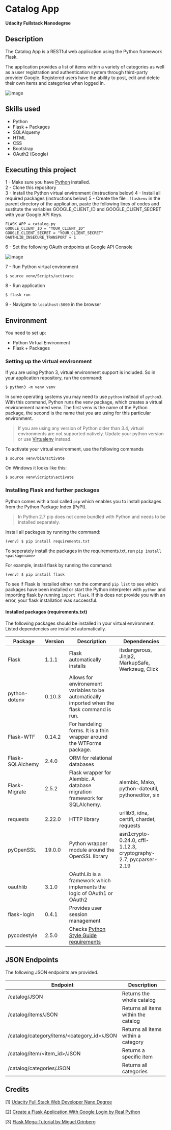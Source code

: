 # Catalog App 
**Udacity Fullstack Nanodegree**

## Description

The Catalog App is a RESTful web application using the Python framework Flask.

The application provides a list of items within a variety of categories as well as a user registration and authentication system through third-party provider Google. Registered users have the ability to post, edit and delete their own items and categories when logged in.

![image](https://user-images.githubusercontent.com/14871980/64073928-f5ad7800-cca4-11e9-89e6-d76020d08dc9.png)

## Skills used 

- Python 
- Flask + Packages
- SQLAlquemy 
- HTML 
- CSS
- Bootstrap 
- OAuth2 (Google)

## Executing this project 
1 - Make sure you have [Python](https://www.python.org/downloads/) installed.  
2 - Clone this repository  
3 - Install the Python virtual environment (instructions below)
4 - Install all required packages (instructions below)
5 - Create the file `.flaskenv` in the parent directory of the
application, paste the following lines of codes and sustitute the variables GOOGLE_CLIENT_ID and GOOGLE_CLIENT_SECRET with your Google API Keys. 

```
FLASK_APP = catalog.py
GOOGLE_CLIENT_ID = "YOUR_CLIENT_ID"
GOOGLE_CLIENT_SECRET = "YOUR_CLIENT_SECRET"
OAUTHLIB_INSECURE_TRANSPORT = 1
```

6 - Set the following OAuth endpoints at Google API Console 

![image](https://user-images.githubusercontent.com/14871980/64129600-54feab80-cdbd-11e9-8c62-220950c5cff9.png)

7 - Run Python virtual environment 
```
$ source venv/Scripts/activate
```

8 - Run application  
```
$ flask run
```
9 - Navigate to `localhost:5000` in the browser


## Environment

You need to set up: 

- Python Virtual Environment 
- Flask + Packages


### Setting up the virtual environment 

If you are using Python 3, virtual environment support is included. So in your application repository, run the command: 
```
$ python3 -m venv venv
```
In some operating systems you may need to use `python` instead of `python3`. 
With this command, Python runs the venv package, which creates a virtual environement named venv. The first venv is the name of the Python package, the second is the name that you are using for this particular environment.  

> If you are using any version of Python older than 3.4, virtual environments are not supported natively. Update your python version or use [Virtualenv](https://virtualenv.pypa.io/en/latest/) instead.

To activate your virtual environment, use the following commands
```
$ source venv/bin/activate
```` 
On Windows it looks like this: 
```
$ source venv\Scripts\activate
```

### Installing Flask and further packages

Python comes with a tool called `pip` which enables you to install packages from the Python Package Index (PyPI). 
> In Python 2.7 pip does not come bundled with Python and needs to be installed separately.

Install all packages by running the command: 

```
(venv) $ pip install requirements.txt
```

To seperately install the packages in the requirements.txt, run `pip install <packagename>`

For example, install flask by running the command: 

```
(venv) $ pip install flask
```

To see if Flask is installed either run the command `pip list` to see which packages have been installed or start the Python interpreter with `python` and importing flask by running `import flask`. If this does not provide you with an error, your flask installation was successful. 

#### Installed packages (requirements.txt)
The following packages should be installed in your virtual environment. Listed dependencies are installed automatically.  

| Package              | Version | Description| Dependencies|
|----------------------|---------|-----------|--------------|
| Flask                | 1.1.1  |  Flask automatically installs | itsdangerous, Jinja2, MarkupSafe, Werkzeug, Click|
| python-dotenv        | 0.10.3 |  Allows for environement variables to be automatically imported when the flask command is run.| 
| Flask-WTF            | 0.14.2 | For handeling forms. It is a thin wrapper around the WTForms package.|
| Flask-SQLAlchemy     | 2.4.0  | ORM for relational databases
| Flask-Migrate        | 2.5.2 | Flask wrapper for Alembic. A database migration framework for SQLAlchemy. |  alembic, Mako, python-dateutil, pythoneditor, six |
| requests | 2.22.0  | HTTP library | urllib3, idna, certifi, chardet, requests |
| pyOpenSSL | 19.0.0 | Python wrapper module around the OpenSSL library | asn1crypto-0.24.0, cffi-1.12.3, cryptography-2.7, pycparser-2.19 |
| oauthlib | 3.1.0 | OAuthLib is a framework which implements the logic of OAuth1 or OAuth2 |
| flask-login | 0.4.1 | Provides user session management | 
| pycodestyle | 2.5.0 | Checks [Python Style Guide requirements](https://www.python.org/dev/peps/pep-0008/) 




## JSON Endpoints 
The following JSON endpoints are provided.

|Endpoint                                    |  Description                         |
|--------------------------------------------|--------------------------------------|
|/catalog/JSON                               | Returns the whole catalog
|/catalog/items/JSON                         | Returns all items within the catalog |
|/catalog/category/items/<category_id>/JSON  | Returns all items within a category  |
|/catalog/item/<item_id>/JSON                | Returns a specific item              |
|/catalog/categories/JSON                    | Returns all categories               |

## Credits 
[1] [Udacity Full Stack Web Developer Nano Degree](https://www.udacity.com/course/full-stack-web-developer-nanodegree--nd004)  

[2] [Create a Flask Application With Google Login by Real Python](https://realpython.com/flask-google-login/)  

[3] [Flask Mega-Tutorial by Miguel Grinberg](https://blog.miguelgrinberg.com/post/the-flask-mega-tutorial-part-i-hello-world)  
